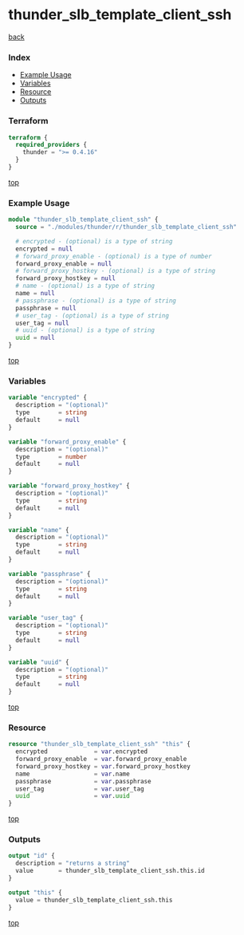 # thunder_slb_template_client_ssh

[back](../thunder.md)

### Index

- [Example Usage](#example-usage)
- [Variables](#variables)
- [Resource](#resource)
- [Outputs](#outputs)

### Terraform

```terraform
terraform {
  required_providers {
    thunder = ">= 0.4.16"
  }
}
```

[top](#index)

### Example Usage

```terraform
module "thunder_slb_template_client_ssh" {
  source = "./modules/thunder/r/thunder_slb_template_client_ssh"

  # encrypted - (optional) is a type of string
  encrypted = null
  # forward_proxy_enable - (optional) is a type of number
  forward_proxy_enable = null
  # forward_proxy_hostkey - (optional) is a type of string
  forward_proxy_hostkey = null
  # name - (optional) is a type of string
  name = null
  # passphrase - (optional) is a type of string
  passphrase = null
  # user_tag - (optional) is a type of string
  user_tag = null
  # uuid - (optional) is a type of string
  uuid = null
}
```

[top](#index)

### Variables

```terraform
variable "encrypted" {
  description = "(optional)"
  type        = string
  default     = null
}

variable "forward_proxy_enable" {
  description = "(optional)"
  type        = number
  default     = null
}

variable "forward_proxy_hostkey" {
  description = "(optional)"
  type        = string
  default     = null
}

variable "name" {
  description = "(optional)"
  type        = string
  default     = null
}

variable "passphrase" {
  description = "(optional)"
  type        = string
  default     = null
}

variable "user_tag" {
  description = "(optional)"
  type        = string
  default     = null
}

variable "uuid" {
  description = "(optional)"
  type        = string
  default     = null
}
```

[top](#index)

### Resource

```terraform
resource "thunder_slb_template_client_ssh" "this" {
  encrypted             = var.encrypted
  forward_proxy_enable  = var.forward_proxy_enable
  forward_proxy_hostkey = var.forward_proxy_hostkey
  name                  = var.name
  passphrase            = var.passphrase
  user_tag              = var.user_tag
  uuid                  = var.uuid
}
```

[top](#index)

### Outputs

```terraform
output "id" {
  description = "returns a string"
  value       = thunder_slb_template_client_ssh.this.id
}

output "this" {
  value = thunder_slb_template_client_ssh.this
}
```

[top](#index)